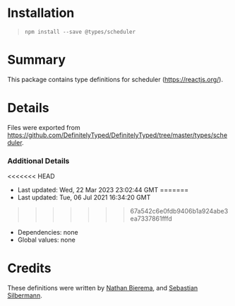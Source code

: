 # Installation
> `npm install --save @types/scheduler`

# Summary
This package contains type definitions for scheduler (https://reactjs.org/).

# Details
Files were exported from https://github.com/DefinitelyTyped/DefinitelyTyped/tree/master/types/scheduler.

### Additional Details
<<<<<<< HEAD
 * Last updated: Wed, 22 Mar 2023 23:02:44 GMT
=======
 * Last updated: Tue, 06 Jul 2021 16:34:20 GMT
>>>>>>> 67a542c6e0fdb9406b1a924abe3ea7337861fffd
 * Dependencies: none
 * Global values: none

# Credits
These definitions were written by [Nathan Bierema](https://github.com/Methuselah96), and [Sebastian Silbermann](https://github.com/eps1lon).
